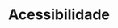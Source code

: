 ---
order: 2
view: Category
lang: pt-BR
active: true

title: Acessibilidade
description: Acessibilidade web é democratizar a informação para o maior número de pessoas, aqui você fica por dentro das melhores práticas sobre acessibilidade web
slug: acessibilidade
tags_by_cat: [a11y]

meta:
  - property: og:image
    content: https://htmlmoderno.com.br/html-moderno-image-share.png
  - name: twitter:image
    content: https://htmlmoderno.com.br/html-moderno-image-share.png
---